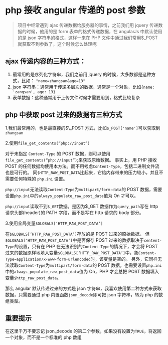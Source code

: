 <!-- Date: 2017-10-22 04:24 -->

# php 接收 angular 传递的 post 参数

> 项目中经常遇到 ajax 传递数据给服务器的事情，之前我们用 jquery 传递数据的时候，他用的是 form 表单的格式传递数据，在 angularJs 中默认使用的是 json 字符串的格式，这样一来在 PHP 文件中通过我们常用\$\_POST 就获取不到参数了，这个时候怎么处理呢

## ajax 传递内容的三种方式：

1.  最常用的是序列化字符串，我们之前用 jquery 的时候，大多数都是这种方式，比如： `"name=zhangsan&age=13"`
2.  json 字符串：通常用于传递多层次的数据，通常是一个对象，比如`{name: 'zangsan', age: 13}`
3.  表单数据：这种通常用于上传文件时候才需要用到，格式比较复杂

## php 中获取 post 过来的数据有三种方式

1.我们最常用的，也是最直接的\$\\_POST 方式，比如`$_POST['name']`可以获取到`zhangsan`

2.使用`file_get_contents(“php://input”)`

对于未指定 `Content-Type` 的 POST 数据，则可以使用`file_get_contents(“php://input”)`;来获取原始数据。
事实上，用 PHP 接收 POST 的任何数据均使用本方法。而不用考虑`Content-Type`，包括二进制文件流也是可行的。
同`$HTTP_RAW_POST_DATA`比起来，它给内存带来的压力较小，并且不需要任何特殊的 `php.ini` 设置。

`php://input`无法读取`Content-Type`为`multipart/form-data`的 POST 数据，需要设置`php.ini`中的`always_populate_raw_post_data`值为 On 才可以。

`php://input`读取不到`$_GET`数据。是因为\$\_GET 数据作为`query_path`写在 http 请求头部(header)的 PATH 字段，而不是写在 http 请求的 body 部分。

3.使用全局变量`$GLOBALS[‘HTTP_RAW_POST_DATA’]`

在`$GLOBALS[‘HTTP_RAW_POST_DATA’]`存放的是 POST 过来的原始数据。
但`$GLOBALS[‘HTTP_RAW_POST_DATA’]`中是否保存 POST 过来的数据取决于`centent-Type`的设置，只有在 PHP 在无法识别的`Content-Type`的情况下，才会将 POST 过来的数据原样地填入变量`$GLOBALS[‘HTTP_RAW_POST_DATA’]`中，象`Content-Type=application/x-www-form-urlencoded`时，该变量是空的。
另外，它同样无法读取`Content-Type`为`multipart/form-data`的 POST 数据，也需要设置`php.ini`中的`always_populate_raw_post_data`值为 On，PHP 才会总把 POST 数据填入变量`$http_raw_post_data`。

那么 angular 默认传递过来的方式是 json 字符串，我喜欢使用第二种方式来获取数据，只需要通过 php 内置函数`json_decode`即可把 json 字符串，转为 php 的数组类型。

## 重要提示

在这里千万不要忘记 json_decode 的第二个参数，如果没有设置为`TRUE`，将返回一个对象，而不是一个标准的 php 数组
